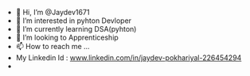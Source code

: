 - 👋 Hi, I’m @Jaydev1671
- 👀 I’m interested in pyhton Devloper 
- 🌱 I’m currently learning DSA(pyhton)
- 💞️ I’m looking to Apprenticeship 
- 📫 How to reach me ...
- My Linkedin Id : www.linkedin.com/in/jaydev-pokhariyal-226454294
- 

<!---
Jaydev1671/Jaydev1671 is a ✨ special ✨ repository because its `README.md` (this file) appears on your GitHub profile.
You can click the Preview link to take a look at your changes.
--->
